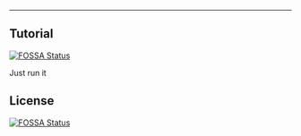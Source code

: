 ---
## Tutorial
[![FOSSA Status](https://app.fossa.com/api/projects/git%2Bgithub.com%2FMrCatGitHub%2FBadTranslate.svg?type=shield)](https://app.fossa.com/projects/git%2Bgithub.com%2FMrCatGitHub%2FBadTranslate?ref=badge_shield)

Just run it


## License
[![FOSSA Status](https://app.fossa.com/api/projects/git%2Bgithub.com%2FMrCatGitHub%2FBadTranslate.svg?type=large)](https://app.fossa.com/projects/git%2Bgithub.com%2FMrCatGitHub%2FBadTranslate?ref=badge_large)